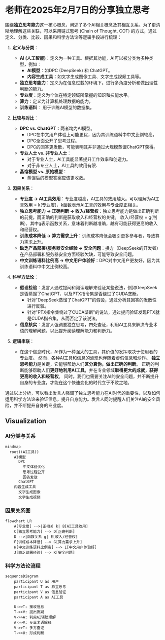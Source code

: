# 老师在2025年2月7日的分享独立思考

围绕**独立思考能力**这一核心概念，阐述了多个AI相关概念及其相互关系。为了更清晰地理解这些关联，可以采用链式思考 (Chain of Thought, COT) 的方式，通过定义、分类、比较、因果和科学方法论等逻辑手段进行梳理：

1.  **定义与分类**：
    *   **AI (人工智能)**：定义为一种工具。根据其功能，AI可以被分类为多种类型，例如：
        *   **AI模型**：如DPC (DeepSeek) 和 ChatGPT。
        *   **内容生成工具**：如文字生成图像工具、文字生成视频工具等。
    *   **独立思考能力**：定义为在信息过载的环境下，进行多角度分析和做出理性判断的能力。
    *   **专业度**：定义为个体在特定领域所掌握的知识和技能水平。
    *   **算力**：定义为计算机处理数据的能力。
    *   **训练语料**： 用于训练AI模型的数据集。

2.  **比较与对比**：
    *   **DPC vs. ChatGPT**：两者均为AI模型。
        *   DPC在中文用户体验上可能更优，因为其训练语料中中文比例较高。
        *   DPC全面公开了思考过程。
        *   DPC的回答更发散，可能表明其并非通过大规模蒸馏ChatGPT获得。
    *   **专业人士 vs. 非专业人士**：
        *   对于专业人士，AI工具能显著提升工作效率和创造力。
        *   对于非专业人士，AI工具的效用有限.
    *   **蒸馏模型 vs. 原始模型**：
        *   蒸馏后的模型答案应该更收敛。

3.  **因果关系**：
    *   **专业度 → AI工具效用**：专业度越高，AI工具的效用越大。可以理解为AI工具效用 = k(专业度)，k函数表示AI工具的效用与专业度正相关。
    *   **独立思考能力 → 正确判断 → 收入/经营权**：独立思考能力是做出正确判断的前提，而正确的判断是获取收入和经营权的关键。 收入/经营权 = g(判断)，其中g表示函数关系，意味着判断越准确，越有可能获得更高的收入和经营权。
    *   **训练成本降低 → 算力需求上升**：训练成本降低会吸引更多参与者，导致算力需求上升。
    *   **缺乏产品部署/服务器安全经验 → 安全问题**：换方（DeepSeek的开发者）在产品部署和服务器安全方面经验欠缺，可能导致安全问题。
    *   **中文训练语料比例高 → 中文用户体验好**：DPC对中文用户更友好，因为其训练语料中中文比例较高。

4.  **科学方法论**：
    *   **假设检验**：发言人通过提问和阅读理解来验证某些说法，例如DeepSeek是否蒸馏了ChatGPT，以及PTX指令集是否绕过了CUDA垄断。
        *   针对"DeepSeek蒸馏了ChatGPT"的假设，通过分析其回答的发散性进行反驳。
        *   针对"PTX指令集绕过了CUDA垄断"的说法，通过提问验证发现PTX就是CUDA指令集，从而否定了该说法。
    *   **信息核实**：发言人强调要独立思考，四处查证，利用AI工具来解决专业术语的理解问题，以此提升阅读理解能力和判断力。

5.  **逻辑串联**：

    *   在这个信息时代，AI作为一种强大的工具，其价值的发挥取决于使用者的专业度。 然而，各种AI工具和信息的涌现也伴随着虚假信息和炒作。 **独立思考能力**是关键，它能够帮助人们**区分真伪，做出正确的判断**。 正确的判断能够帮助人们**更好地利用AI工具**，并在专业领域**取得更大的成就，获得更高的收入和经营权**。 同时，我们也需要关注AI的安全问题，并不断提升自身的专业度，才能在这个快速变化的时代立于不败之地。

通过以上分析，可以看出发言人强调了独立思考能力在AI时代的重要性，以及如何运用科学方法论来验证信息，提升自身能力。发言人同时提醒人们关注AI的安全风险，并不断提升自身的专业度。

## Visualization

### AI分类与关系

```mermaid
mindmap
  root((AI工具))
    AI模型
      DPC
        中文体验优化
        思考过程公开
        回答发散
      ChatGPT
    内容生成工具
      文字生成图像
      文字生成视频
```

### 因果关系图
```mermaid
flowchart LR
    A[专业度] -->|正相关 k| B[AI工具效用]
    C[独立思考能力] --> D[正确判断]
    D -->|函数关系 g| E[收入/经营权]
    F[训练成本降低] --> G[算力需求上升]
    H[中文训练语料比例高] --> I[中文用户体验好]
    J[缺乏部署经验] --> K[安全问题]
```

### 科学方法论流程
```mermaid
sequenceDiagram
    participant U as 用户
    participant T as 独立思考
    participant V as 信息验证
    participant A as AI工具
    
    U->>T: 接收信息
    T->>V: 提出质疑
    V->>A: 利用AI辅助理解
    A->>V: 专业术语解释
    V->>T: 多方查证
    T->>U: 形成判断
```